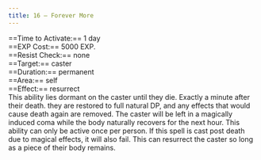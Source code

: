 ```yaml
---
title: 16 – Forever More
---
```

==Time to Activate:== 1 day  
==EXP Cost:== 5000 EXP.  
==Resist Check:== none  
==Target:== caster  
==Duration:== permanent  
==Area:== self  
==Effect:== resurrect  
This ability lies dormant on the caster until they die. Exactly a minute after their death. they are restored to full natural DP, and any effects that would cause death again are removed. The caster will be left in a magically induced coma while the body naturally recovers for the next hour. This ability can only be active once per person. If this spell is cast post death due to magical effects, it will also fail. This can resurrect the caster so long as a piece of their body remains.  
